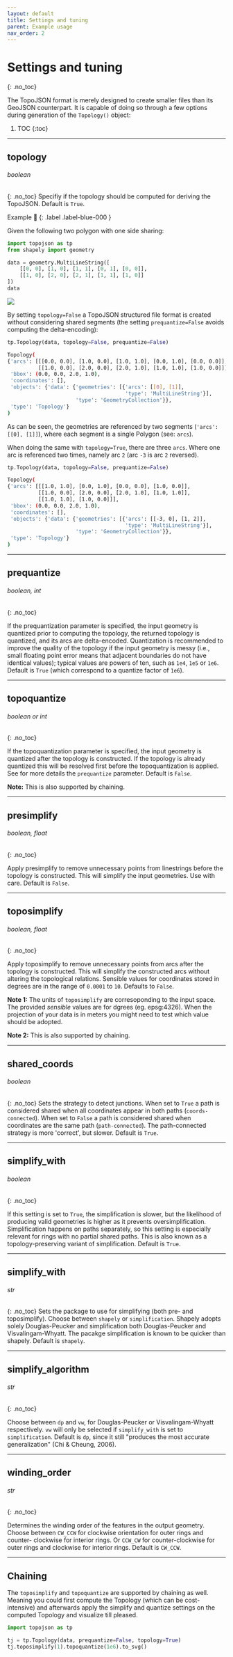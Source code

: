 ```yaml
---
layout: default
title: Settings and tuning
parent: Example usage
nav_order: 2
---
```


# Settings and tuning
{: .no_toc}

The TopoJSON format is merely designed to create smaller files than its GeoJSON counterpart. It is capable of doing so through a few options during generation of the `Topology()` object:

1. TOC
{:toc}

* * * 

## topology

###### boolean
{: .no_toc}
Specifiy if the topology should be computed for deriving the TopoJSON.
Default is `True`.

<div class="code-example mx-1 bg-example">
<div class="example-label" markdown="1">
Example 🔧
{: .label .label-blue-000 }
</div>
<div class="example-text" markdown="1">

Given the following two polygon with one side sharing:
```python
import topojson as tp
from shapely import geometry

data = geometry.MultiLineString([
    [[0, 0], [1, 0], [1, 1], [0, 1], [0, 0]], 
    [[1, 0], [2, 0], [2, 1], [1, 1], [1, 0]]
])
data
```
<img src="../images/two_polygon.svg">

By setting `topology=False` a TopoJSON structured file format is created without considering shared segments (the setting `prequantize=False` avoids computing the delta-encoding):
```python
tp.Topology(data, topology=False, prequantize=False)
```
```bash
Topology(
{'arcs': [[[0.0, 0.0], [1.0, 0.0], [1.0, 1.0], [0.0, 1.0], [0.0, 0.0]],
          [[1.0, 0.0], [2.0, 0.0], [2.0, 1.0], [1.0, 1.0], [1.0, 0.0]]],
 'bbox': (0.0, 0.0, 2.0, 1.0),
 'coordinates': [],
 'objects': {'data': {'geometries': [{'arcs': [[0], [1]],
                                      'type': 'MultiLineString'}],
                      'type': 'GeometryCollection'}},
 'type': 'Topology'}
)
```
As can be seen, the geometries are referenced by two segments (`'arcs': [[0], [1]]`), where each segment is a single Polygon (see: `arcs`).

When doing the same with `topology=True`, there are three `arcs`. Where one arc is referenced two times, namely arc `2` (arc `-3` is arc `2` reversed).
```python
tp.Topology(data, topology=False, prequantize=False)
```
```bash
Topology(
{'arcs': [[[1.0, 1.0], [0.0, 1.0], [0.0, 0.0], [1.0, 0.0]],
          [[1.0, 0.0], [2.0, 0.0], [2.0, 1.0], [1.0, 1.0]],
          [[1.0, 1.0], [1.0, 0.0]]],
 'bbox': (0.0, 0.0, 2.0, 1.0),
 'coordinates': [],
 'objects': {'data': {'geometries': [{'arcs': [[-3, 0], [1, 2]],
                                      'type': 'MultiLineString'}],
                      'type': 'GeometryCollection'}},
 'type': 'Topology'}
)
```
</div>
</div>


<!-- **Note:** The following figure is here to test if interactivity is possible

<div id="embed_tuning_topology"></div> -->


* * *         

## prequantize

###### boolean, int
{: .no_toc}

If the prequantization parameter is specified, the input geometry is 
quantized prior to computing the topology, the returned topology is 
quantized, and its arcs are delta-encoded. Quantization is recommended to 
improve the quality of the topology if the input geometry is messy (i.e., 
small floating point error means that adjacent boundaries do not have 
identical values); typical values are powers of ten, such as `1e4`, `1e5` or 
`1e6`. Default is `True` (which correspond to a quantize factor of `1e6`).

* * * 

## topoquantize

###### boolean or int
{: .no_toc}

If the topoquantization parameter is specified, the input geometry is quantized 
after the topology is constructed. If the topology is already quantized this 
will be resolved first before the topoquantization is applied. See for more 
details the `prequantize` parameter. Default is `False`.

**Note:** This is also supported by chaining.

<div id="embed_tuning_topoquantize"></div>



* * * 

## presimplify

###### boolean, float
{: .no_toc}

Apply presimplify to remove unnecessary points from linestrings before the 
topology is constructed. This will simplify the input geometries. Use with care. 
Default is `False`.

* * * 

## toposimplify

###### boolean, float 
{: .no_toc}

Apply toposimplify to remove unnecessary points from arcs after the topology 
is constructed. This will simplify the constructed arcs without altering the 
topological relations. Sensible values for coordinates stored in degrees are 
in the range of `0.0001` to `10`. Defaults to `False`.


**Note 1:** The units of `toposimplify` are corresoponding to the input space. The provided _sensible_ values are for dgrees (eg. epsg:4326). When the projection of your data is in meters you might need to test which value should be adopted.

**Note 2:** This is also supported by chaining.




* * * 

## shared_coords

###### boolean
{: .no_toc}
Sets the strategy to detect junctions. When set to `True` a path is 
considered shared when all coordinates appear in both paths 
(`coords-connected`). When set to `False` a path is considered shared when 
coordinates are the same path (`path-connected`). The path-connected strategy 
is more 'correct', but slower. Default is `True`.


* * * 

## simplify_with

###### boolean
{: .no_toc}

If this setting is set to `True`, the simplification is slower, but the 
likelihood of producing valid geometries is higher as it prevents 
oversimplification. Simplification happens on paths separately, so this 
setting is especially relevant for rings with no partial shared paths. This 
is also known as a topology-preserving variant of simplification. 
Default is `True`. 

* * * 

## simplify_with

###### str
{: .no_toc}
Sets the package to use for simplifying (both pre- and toposimplify). Choose 
between `shapely` or `simplification`. Shapely adopts solely Douglas-Peucker 
and simplification both Douglas-Peucker and Visvalingam-Whyatt. The pacakge 
simplification is known to be quicker than shapely. 
Default is `shapely`.

* * * 

## simplify_algorithm

###### str
{: .no_toc}

Choose between `dp` and `vw`, for Douglas-Peucker or Visvalingam-Whyatt 
respectively. `vw` will only be selected if `simplify_with` is set to 
`simplification`. Default is `dp`, since it still "produces the most accurate 
generalization" (Chi & Cheung, 2006).

* * * 

## winding_order

###### str
{: .no_toc}

Determines the winding order of the features in the output geometry. Choose 
between `CW_CCW` for clockwise orientation for outer rings and counter-
clockwise for interior rings. Or `CCW_CW` for counter-clockwise for outer 
rings and clockwise for interior rings. Default is `CW_CCW`.

* * * 

## Chaining
The `toposimplify` and `topoquantize` are supported by chaining as well. Meaning you could first compute the Topology (which can be cost-intensive) and afterwards apply the simplify and quantize settings on the computed Topology and visualize till pleased.


```python
import topojson as tp

tj = tp.Topology(data, prequantize=False, topology=True)
tj.toposimplify(1).topoquantize(1e6).to_svg()
```


<script>
window.addEventListener("DOMContentLoaded", event => {
    var opt = {
        mode: "vega-lite",
        renderer: "svg",
        actions: false
    };

    var spec_topology = "{{site.baseurl}}/json/example_topology.vl.json";
    vegaEmbed("#embed_tuning_topology", spec_topology, opt).catch(console.err);
});
</script>
<script type="text/javascript" src="https://cdn.jsdelivr.net/npm/vega@5"></script>
<script type="text/javascript" src="https://cdn.jsdelivr.net/npm/vega-lite@4.0.0"></script>
<script type="text/javascript" src="https://cdn.jsdelivr.net/npm/vega-embed@6"></script>